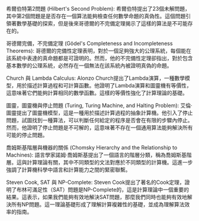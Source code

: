 希爾伯特第2問題 (Hilbert's Second Problem):
希爾伯特提出了23個未解問題，其中第2個問題是是否存在一個算法能夠檢查任何數學命題的真偽性。這個問題引領著數學基礎的探索，但是後來哥德爾的不完備定理揭示了這樣的算法是不可能存在的。

哥德爾完備，不完備定理 (Gödel's Completeness and Incompleteness Theorems):
哥德爾的完備性定理表明，對於一個足夠強大的公理系統，每個能在該系統中表達的真命題都是可證明的。然而，他的不完備性定理卻指出，對於包含基本數學的公理系統，必然存在一個無法在該系統內被證明真偽的命題。

Church 與 Lambda Calculus:
Alonzo Church提出了Lambda演算，一種數學模型，用於描述計算過程和可計算函數。他證明了Lambda演算和圖靈機有等價性，這意味著它們能夠計算相同的數學函數。這樣的等價性強化了計算理論的基礎。

圖靈，圖靈機與停止問題 (Turing, Turing Machine, and Halting Problem):
艾倫·圖靈提出了圖靈機模型，這是一種用於描述計算過程的抽象計算機。他引入了停止問題，試圖找到一種算法，可以判斷任何給定的程序是否會在有限的步驟內停止。然而，他證明了停止問題是不可解的，這意味著不存在一個通用算法能夠解決所有可能的停止問題。

喬姆斯基階層與機器的關係 (Chomsky Hierarchy and the Relationship to Machines):
語言學家諾姆·喬姆斯基提出了一個語言的階層分類，稱為喬姆斯基階層。這與計算理論有關，其中不同類型的文法對應於不同類型的計算機。這進一步強調了計算機科學中語言和計算能力之間的緊密聯繫。

Steven Cook, SAT 與 NP-Complete:
Steven Cook提出了著名的Cook定理，證明了布林可滿足性（SAT）問題是NP-Complete的，這是計算理論中一個重要的結果。這表示，如果我們能夠有效地解決SAT問題，那麼我們同時也能夠有效地解決所有NP問題。這一理論基礎形成了理解計算複雜性的基礎，並成為理解算法效率的指南。